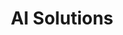---
title: "AI Solutions"
description: "AI tools that make marketing cheaper, faster, and consistent. Practical, proven solutions designed for professional services and tech-enabled businesses."

sections:
  - type: "highlight"
    class: "about"
    title: "Why Use My AI Solutions?"
    description: "Most businesses experiment with AI tools but get scattered results. My solutions are **focused** on specific tasks, **customizable** to your brand, and **reliable** for consistent output day after day."
    
  - type: "features"
    class: "about"
    items:
      - title: "Focused & Purpose-Built"
        description: "Each solution targets specific marketing challenges instead of generic content creation."
      - title: "Brand-Customized"
        description: "Tailored to your unique voice, style, and industry expertise—not generic AI output."
      - title: "Plug-and-Play Reliable"
        description: "Consistent quality results that integrate directly into your existing marketing system."
        highlight: true

  - type: "grid"
    class: "services"
    header:
      title: "AI Solutions"
      subtitle: "Choose the tools that fit your marketing needs"
    items:
      - title: "LinkedIn Post Creator"
        description: |
          **Show up every day as a thought leader—without the daily writing struggle.**
          
          Ready-to-post LinkedIn updates delivered to your inbox daily, personalized to your expertise and audience.
          
          ✓ AI-crafted posts that sound authentically like you
          ✓ Content designed to build authority and attract leads
          ✓ Consistent posting without missing a day
          
          *Perfect for consultants, agency founders, and business leaders growing their personal brand.*
        link:
          url: "ai-solutions/linkedin-content/"
          text: "Get LinkedIn Post Creator"
          class: "btn-primary"
        
      - title: "Blog Article Writer"
        description: |
          **Turn your website into a lead magnet with in-depth, expert articles.**
          
          Well-researched, SEO-friendly articles that position you as an industry authority and improve search rankings.
          
          ✓ Articles that answer customer questions comprehensively
          ✓ Consistent publishing for steady inbound traffic
          ✓ Content mapped to strategy, not random keywords
          
          *Result: a blog that builds trust, educates prospects, and drives qualified leads.*
        link:
          url: "ai-solutions/blog-articles/"
          text: "Get Blog Article Writer"
          class: "btn-primary"

      - title: "Instagram Content Creator"
        description: |
          **Engage your audience with consistent, on-brand content for Instagram.**
          
          Post ideas, captions, and visuals tailored to your niche—focus on connecting instead of constantly brainstorming.
          
          ✓ Ready-to-use Instagram content calendars
          ✓ Engaging captions that save hours of writing
          ✓ Visual templates matching your brand style
          
          *Perfect for staying visible on Instagram without a full-time content team.*
        link:
          url: "ai-solutions/instagram-content/"
          text: "Get Instagram Content Creator"
          class: "btn-primary"

  - type: "timeline"
    class: "approach"
    header:
      title: "How It Works"
    items:
      - number: "1"
        title: "Choose Your Solution"
        description: "Select the tool that fits your marketing needs."
      - number: "2"
        title: "Customize"
        description: "I set it up to match your brand voice and target audience."
      - number: "3"
        title: "Execute"
        description: "You start getting consistent, AI-powered content without the daily grind."

  - type: "grid"
    class: "services"
    header:
      title: "What Makes These Different"
      subtitle: "Unlike generic AI tools, these solutions are built specifically for B2B service businesses"
    items:
      - icon: "icon-target"
        title: "Strategy-Aligned"
        description: "Content that supports your positioning and business goals, not just generic output."
      - icon: "icon-handshake"
        title: "Brand Voice Consistent"
        description: "Trained on your tone, style, and expertise to sound authentically like you."
      - icon: "icon-chart"
        title: "Lead Generation Focused"
        description: "Designed to attract and nurture prospects, not just create content for content's sake."
      - icon: "icon-robot"
        title: "Continuously Improved"
        description: "Regular updates and refinements based on performance and feedback."

  - type: "features"
    class: "audience"
    header:
      title: "Perfect for These Businesses"
      subtitle: "AI solutions designed specifically for knowledge-driven companies that need consistent marketing output."
    items:
      - title: "Professional Services"
        description: "Marketing agencies, law firms, consulting practices, training companies—businesses that sell expertise and need to demonstrate thought leadership consistently."
      - title: "Tech-Enabled Services"
        description: "SaaS companies, IT service providers, digital agencies—businesses that understand technology but need marketing systems that scale efficiently."
      - title: "Growing Teams"
        description: "Companies with 10-50 employees who need consistent marketing output but don't have dedicated content teams or endless budgets."
        highlight: true

  - type: "highlight"
    class: "about"
    title: "Built on 3+ Years of Real-World Testing"
    description: "Each solution is tested with professional service businesses. They're not generic tools—they're specialized systems designed to save time, build authority, generate leads, and scale your voice authentically."

  - type: "features"
    class: "about"
    header:
      title: "What You Get vs. What You Don't"
    items:
      - title: "✓ What's Included"
        description: |
          • Custom AI workflows trained on your brand and industry
          • Proven content frameworks that convert prospects
          • Simple interfaces requiring no technical knowledge
          • Ongoing optimization based on performance data
          • Direct support when you need adjustments
        highlight: true
      - title: "✗ What's NOT Included"
        description: |
          • Generic, one-size-fits-all AI outputs
          • Content that sounds robotic or off-brand
          • Complex technical setup or maintenance
          • Hidden costs or surprise charges

  - type: "stats"
    class: "services"
    header:
      title: "Real Results from AI Solutions"
      subtitle: "Performance metrics from businesses using these AI-powered marketing systems."
    items:
      - number: "5hrs"
        label: "Time Saved Weekly"
        description: "Average per LinkedIn Post Creator user"
      - number: "300%"
        label: "Traffic Increase"
        description: "Blog Article Writer results in 6 months"
      - number: "3+ years"
        label: "Development & Testing"
        description: "Refined with real business feedback"
      - number: "30 days"
        label: "Money-Back Guarantee"
        description: "Risk-free trial for all solutions"

  - type: "testimonials"
    class: "testimonials"
    header:
      title: "What Clients Say"
      subtitle: "Real results from businesses that transformed their marketing approach."
    items:
      - quote: "Anoop helped us move from chaotic, reactive marketing to a systematic approach that consistently generates qualified leads. Our close rate improved by 35% within 90 days."
        author: "Nisha P"
        role: "Founder"
        company: "Marketing Agency, 25 employees"
      - quote: "The AI workflows Anoop designed save our team 15 hours per week on content creation while maintaining quality. It's like having an extra team member focused on marketing."
        author: "A Mehta"
        role: "CEO"
        company: "SaaS Platform"
      - quote: "Finally, marketing that makes sense for professional services. Anoop's approach helped us articulate our value clearly and build a pipeline that doesn't depend on just referrals."
        author: "Govind K"
        role: "Managing Partner"
        company: "IPR Advisors"

  - type: "faq"
    class: "about"
    header:
      title: "Frequently Asked Questions"
    items:
      - question: "How do these differ from ChatGPT or other AI tools?"
        answer: "These are specialized, workflow-driven solutions trained on marketing best practices for service businesses. Instead of starting from scratch each time, you get proven frameworks and prompts that consistently deliver results."
      - question: "Will the content sound robotic or generic?"
        answer: "No. Each solution is customized to your brand voice, industry, and audience. The AI learns your style and tone to create content that sounds authentically like you."
      - question: "Do I need technical skills to use these?"
        answer: "Not at all. These are designed for marketers and business owners, not developers. You'll get simple interfaces and clear instructions for everything."
      - question: "Can I customize the content before publishing?"
        answer: "Absolutely. Think of these as intelligent first drafts. You can edit, refine, and adjust anything before it goes live. Many clients use them as starting points that save 70-80% of their writing time."
      - question: "What if I don't like the results?"
        answer: "Each solution comes with a 30-day money-back guarantee. We'll also work with you to refine the outputs until they meet your standards."

  - type: "pricing"
    class: "services"
    header:
      title: "Choose Your Package"
      subtitle: "Flexible pricing to fit your content needs and budget"
    items:
      - name: "LinkedIn Post Creator"
        price: "$97/month"
        features:
          - "Daily LinkedIn post ideas"
          - "Brand voice training"
          - "Performance analytics"
          - "Content calendar integration"
        button:
          text: "Get Started"
          url: "contact/"
          class: "btn-primary"
      - name: "Blog Article Writer"
        price: "$197/month"
        features:
          - "2-4 articles per month"
          - "SEO optimization"
          - "Research and fact-checking"
          - "Editorial calendar planning"
        button:
          text: "Get Started"
          url: "contact/"
          class: "btn-primary"
      - name: "Complete Content Suite"
        price: "$297/month"
        featured: true
        features:
          - "All LinkedIn and Blog features"
          - "Instagram content creation"
          - "Cross-platform content repurposing"
          - "Priority support and customization"
        button:
          text: "Get Started"
          url: "contact/"
          class: "btn-primary"


cta:
  title: "Ready to Supercharge Your Marketing with AI?"
  subtitle: "Pick the solution that fits your business—or combine them for a complete content engine."
  button:
    text: "Get Started"
    url: "contact/"
---